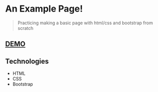 # An Example Page!
> Practicing making a basic page with html/css and bootstrap from scratch

## <a href="http://krisplunkett.github.io/example-page/">DEMO</a>

## Technologies
- HTML
- CSS
- Bootstrap

